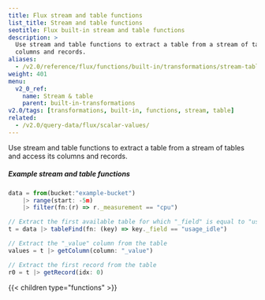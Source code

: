 ```yaml
---
title: Flux stream and table functions
list_title: Stream and table functions
seotitle: Flux built-in stream and table functions
description: >
  Use stream and table functions to extract a table from a stream of tables and access its
  columns and records.
aliases:
  - /v2.0/reference/flux/functions/built-in/transformations/stream-table/
weight: 401
menu:
  v2_0_ref:
    name: Stream & table
    parent: built-in-transformations
v2.0/tags: [transformations, built-in, functions, stream, table]
related:
  - /v2.0/query-data/flux/scalar-values/
---
```


Use stream and table functions to extract a table from a stream of tables and access its
columns and records.

##### Example stream and table functions
```js
data = from(bucket:"example-bucket")
    |> range(start: -5m)
    |> filter(fn:(r) => r._measurement == "cpu")

// Extract the first available table for which "_field" is equal to "usage_idle"
t = data |> tableFind(fn: (key) => key._field == "usage_idle")

// Extract the "_value" column from the table
values = t |> getColumn(column: "_value")

// Extract the first record from the table
r0 = t |> getRecord(idx: 0)
```

{{< children type="functions" >}}
